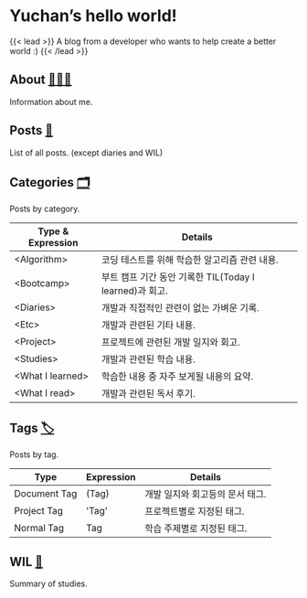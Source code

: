 # Yuchan’s hello world!

{{< lead >}}
A blog from a developer who wants to help create a better world :)
{{< /lead >}}

## About [👨🏻‍💻](/about)

Information about me.

## Posts [📑](/posts)

List of all posts. (except diaries and WIL)

## Categories [🗂](/categories)

Posts by category.

| Type & Expression | Details                                                 |
| ----------------- | ------------------------------------------------------- |
| \<Algorithm>      | 코딩 테스트를 위해 학습한 알고리즘 관련 내용.           |
| \<Bootcamp>       | 부트 캠프 기간 동안 기록한 TIL(Today I learned)과 회고. |
| \<Diaries>        | 개발과 직접적인 관련이 없는 가벼운 기록.                |
| \<Etc>            | 개발과 관련된 기타 내용.                                |
| \<Project>        | 프로젝트에 관련된 개발 일지와 회고.                     |
| \<Studies>        | 개발과 관련된 학습 내용.                                |
| \<What I learned> | 학습한 내용 중 자주 보게될 내용의 요약.                 |
| \<What I read>    | 개발과 관련된 독서 후기.                                |

## Tags [🏷](/tags)

Posts by tag.

| Type         | Expression | Details                         |
| ------------ | ---------- | ------------------------------- |
| Document Tag | (Tag)      | 개발 일지와 회고등의 문서 태그. |
| Project Tag  | 'Tag'      | 프로젝트별로 지정된 태그.       |
| Normal Tag   | Tag        | 학습 주제별로 지정된 태그.      |

## WIL [📝](/wil)

Summary of studies.
